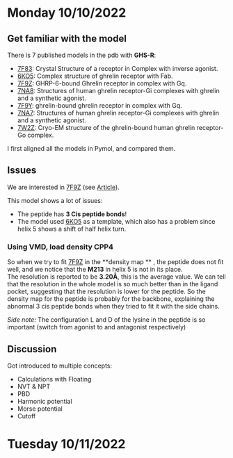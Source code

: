 
# Monday 10/10/2022

## Get familiar with the model
There is 7 published models in the pdb with **GHS-R**:
- [7F83][1]: Crystal Structure of a receptor in Complex with inverse agonist.
- [6KO5][2]: Complex structure of ghrelin receptor with Fab.
- [7F9Z][3]: GHRP-6-bound Ghrelin receptor in complex with Gq.
- [7NA8][4]: Structures of human ghrelin receptor-Gi complexes with ghrelin and a synthetic agonist.
- [7F9Y][5]: ghrelin-bound ghrelin receptor in complex with Gq.
- [7NA7][6]: Structures of human ghrelin receptor-Gi complexes with ghrelin and a synthetic agonist.
- [7W2Z][7]: Cryo-EM structure of the ghrelin-bound human ghrelin receptor-Go complex.

I first aligned all the models in Pymol, and compared them.

## Issues
We are interested in [7F9Z][8] (see [Article][9]).  

This model shows a lot of issues:
- The peptide has **3 Cis peptide bonds**!
- The model used [6KO5][10] as a template, which also has a problem since helix 5 shows a shift of half helix turn.   

### Using VMD, load density CPP4
So when we try to fit [7F9Z][11] in the **density map ** , the peptide does not fit well, and we notice that the **M213** in helix 5 is not in its place.   
The resolution is reported to be **3.20Å**, this is the average value. We can tell that the resolution in the whole model is so much better than in the ligand pocket, suggesting that the resolution is lower for the peptide. So the density map for the peptide is probably for the backbone, explaining the abnormal 3 cis peptide bonds when they tried to fit it with the side chains.  

_Side note:_ The configuration L and D of the lysine in the peptide is so important (switch from agonist to and antagonist respectively)













## Discussion 
Got introduced to multiple concepts: 
- Calculations with Floating 
- NVT & NPT
- PBD
- Harmonic potential
- Morse potential 
- Cutoff







# Tuesday 10/11/2022

[1]:	https://www.rcsb.org/structure/7F83
[2]:	https://www.rcsb.org/structure/6KO5
[3]:	https://www.rcsb.org/structure/7F9Z
[4]:	https://www.rcsb.org/structure/7NA8
[5]:	https://www.rcsb.org/structure/7F9Y
[6]:	https://www.rcsb.org/structure/7NA7
[7]:	https://www.rcsb.org/structure/7W2Z
[8]:	https://www.rcsb.org/structure/7F9Z
[9]:	https://www.nature.com/articles/s41467-021-25364-2
[10]:	https://www.rcsb.org/structure/6KO5
[11]:	https://www.rcsb.org/structure/7F9Z

[image-1]:	file:///.file/id=6571367.43553643
